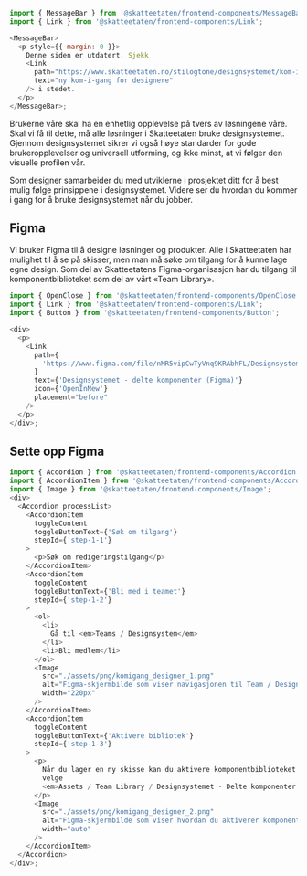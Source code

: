 ```js noeditor
import { MessageBar } from '@skatteetaten/frontend-components/MessageBar';
import { Link } from '@skatteetaten/frontend-components/Link';

<MessageBar>
  <p style={{ margin: 0 }}>
    Denne siden er utdatert. Sjekk
    <Link
      path="https://www.skatteetaten.no/stilogtone/designsystemet/kom-i-gang/for-designere/"
      text="ny kom-i-gang for designere"
    /> i stedet.
  </p>
</MessageBar>;
```

Brukerne våre skal ha en enhetlig opplevelse på tvers av løsningene våre. Skal vi få til dette, må alle løsninger i Skatteetaten bruke designsystemet. Gjennom designsystemet sikrer vi også høye standarder for gode brukeropplevelser og universell utforming, og ikke minst, at vi følger den visuelle profilen vår.

Som designer samarbeider du med utviklerne i prosjektet ditt for å best mulig følge prinsippene i designsystemet. Videre ser du hvordan du kommer i gang for å bruke designsystemet når du jobber.

## Figma

Vi bruker Figma til å designe løsninger og produkter. Alle i Skatteetaten har mulighet til å se på skisser, men man må søke om tilgang for å kunne lage egne design. Som del av Skatteetatens Figma-organisasjon har du tilgang til komponentbiblioteket som del av vårt «Team Library».

```js noeditor
import { OpenClose } from '@skatteetaten/frontend-components/OpenClose';
import { Link } from '@skatteetaten/frontend-components/Link';
import { Button } from '@skatteetaten/frontend-components/Button';

<div>
  <p>
    <Link
      path={
        'https://www.figma.com/file/nMR5vipCwTyVnq9KRAbhFL/Designsystemet---delte-komponenter?node-id=0%3A1'
      }
      text={'Designsystemet - delte komponenter (Figma)'}
      icon={'OpenInNew'}
      placement="before"
    />
  </p>
</div>;
```

## Sette opp Figma

```js noeditor
import { Accordion } from '@skatteetaten/frontend-components/Accordion';
import { AccordionItem } from '@skatteetaten/frontend-components/Accordion/AccordionItem';
import { Image } from '@skatteetaten/frontend-components/Image';
<div>
  <Accordion processList>
    <AccordionItem
      toggleContent
      toggleButtonText={'Søk om tilgang'}
      stepId={'step-1-1'}
    >
      <p>Søk om redigeringstilgang</p>
    </AccordionItem>
    <AccordionItem
      toggleContent
      toggleButtonText={'Bli med i teamet'}
      stepId={'step-1-2'}
    >
      <ol>
        <li>
          Gå til <em>Teams / Designsystem</em>
        </li>
        <li>Bli medlem</li>
      </ol>
      <Image
        src="./assets/png/komigang_designer_1.png"
        alt="Figma-skjermbilde som viser navigasjonen til Team / Designsystem."
        width="220px"
      />
    </AccordionItem>
    <AccordionItem
      toggleContent
      toggleButtonText={'Aktivere bibliotek'}
      stepId={'step-1-3'}
    >
      <p>
        Når du lager en ny skisse kan du aktivere komponentbiblioteket ved å
        velge
        <em>Assets / Team Library / Designsystemet - Delte komponenter.</em>
      </p>
      <Image
        src="./assets/png/komigang_designer_2.png"
        alt="Figma-skjermbilde som viser hvordan du aktiverer komponentbiblioteket."
        width="auto"
      />
    </AccordionItem>
  </Accordion>
</div>;
```

